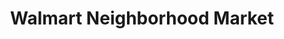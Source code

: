 ---
title: "Walmart Neighborhood Market"
url: /virginia-beach/walmart-neighborhood-market/
shop: Supermarkt
---